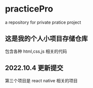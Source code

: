 <!--
 * @Author: QiTianDaSheng
 * @Date: 2022-08-30 11:09:45
 * @Descripttion:
 * @LastEditors: QiTianDaSheng
 * @LastEditTime: 2022-10-04 20:28:12
-->

# practicePro

a repository for private pratice project

## 这是我的个人小项目存储仓库

包含各种 html,css,js 相关的代码

## 2022.10.4 更新提交

第三个项目是 react native 相关的项目
